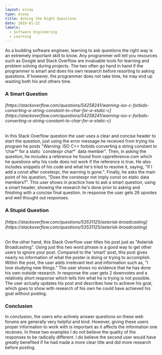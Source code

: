 ```yaml
---
layout: essay
type: essay
title: Asking the Right Questions
date: 2019-01-22
labels:
  - Software Engineering
  - Learning
---
```

As a budding software engineer, learning to ask questions the right way is an extremely important skill to know. Any programmer will tell you resources such as Google and Stack Overflow are invaluable tools for learning and problem solving during projects. The two often go hand in hand if the programmer is smart and does his own research before resorting to asking questions. If however, the programmer does not take time, he may end up wasting both his and others time.
<h3>A Smart Question</h3>
<h6>[https://stackoverflow.com/questions/54258241/warning-iso-c-forbids-converting-a-string-constant-to-char-for-a-static-c](https://stackoverflow.com/questions/54258241/warning-iso-c-forbids-converting-a-string-constant-to-char-for-a-static-c)</h6>
In this Stack Overflow question the user uses a clear and concise header to start the question, just using the error message he received from trying his program he posts "Warning: ISO C++ forbids converting a string constant to ‘char*’ for a static `constexpr char*` data member". Then, in asking the question, he includes a reference he found from cppreference.com which he questions why his code does not work if the reference is true. He also includes snippets of his code and what he's tried to resolve it, saying, "If I add a const after constexpr, the warning is gone:". Finally, he asks the main point of his question, "Does the constexpr not imply const on static data members?". This user shows in practice how to ask a smart question, using a smart header, showing the research he's done prior to asking and finishing with a concise final question. In response the user gets 26 upvotes and well thought out responses.

<h3>A Stupid Question</h3>
<h6>[https://stackoverflow.com/questions/53531125/asterisk-broadcasting](https://stackoverflow.com/questions/53531125/asterisk-broadcasting)</h6>
On the other hand, this Stack Overflow user titles his post just as "Asterisk Broadcasting". Using just this two word phrase is a good way to get other users to ignore your post. Compared to the 'smart' post, this post gives nearly no information of what the poster is doing or trying to accomplish. Within the post, the user adds irrelevant text and information such as, "I love studying new things." The user shows no evidence that he has done his own outside research. In response the user gets 2 downvotes and a relatively short response which tells him what he is trying is not possible. The user actually updates his post and describes how to achieve his goal, which goes to show with research of his own he could have achieved his goal without posting.
<h3>Conclusion</h3>
In conclusion, the users who actively answer questions on these web forums are generally very helpful and kind. However, giving these users proper information to work with is important as it affects the information one receives. In these two examples I do not believe the quality of the responses to be radically different. I do believe the second user would have greatly benefited if he had made a more clear title and did more research before posting.
